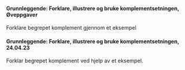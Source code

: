 #### Grunnleggende: Forklare, illustrere og bruke komplementsetningen,  Øveppgaver

Forklare begrepet komplement gjennom et eksempel

#### Grunnleggende: Forklare, illustrere og bruke komplementsetningen,  24.04.23

Forklar begrepet komplement ved hjelp av et eksempel.

